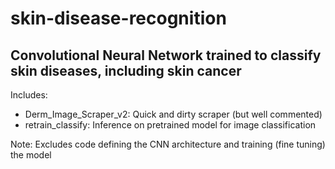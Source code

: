 # skin-disease-recognition
Convolutional Neural Network trained to classify skin diseases, including skin cancer
----
Includes:
- Derm_Image_Scraper_v2: Quick and dirty scraper (but well commented)
- retrain_classify: Inference on pretrained model for image classification

Note: Excludes code defining the CNN architecture and training (fine tuning) the model
